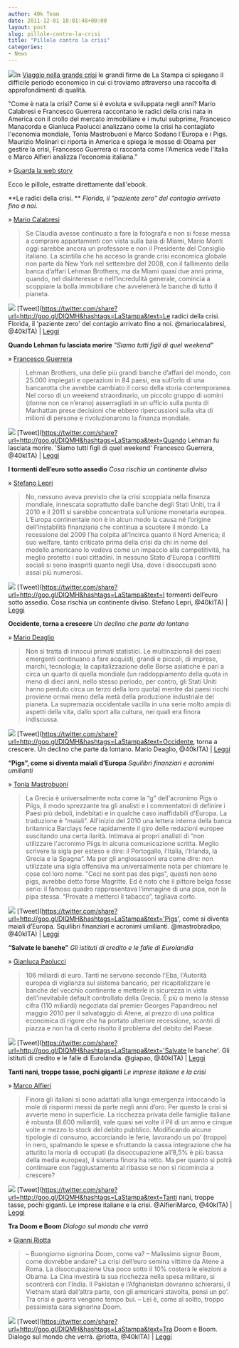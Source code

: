 ```yaml
---
author: 40k Team
date: 2011-12-01 18:01:48+00:00
layout: post
slug: pillole-contro-la-crisi
title: "Pillole contro la crisi"
categories:
- News
---
```


[![](http://quarantak.wpengine.com/wp-content/uploads/2011/11/97888658608231.jpg)](http://quarantak.wpengine.com/wp-content/uploads/2011/11/97888658608231.jpg)In [Viaggio nella grande crisi](http://40k.it/la-stampa-40k/) le grandi firme de La Stampa ci spiegano il difficile periodo economico in cui ci troviamo attraverso una raccolta di approfondimenti di qualità.

"Come è nata la crisi? Come si è evoluta e sviluppata negli anni? Mario Calabresi e Francesco Guerrera raccontano le radici della crisi nata in America con il crollo del mercato immobiliare e i mutui subprime, Francesco Manacorda e Gianluca Paolucci analizzano come la crisi ha contagiato l'economia mondiale, Tonia Mastrobuoni e Marco Sodano l'Europa e i Pigs. Maurizio Molinari ci riporta in America e spiega le mosse di Obama per gestire la crisi, Francesco Guerrera ci racconta come l'America vede l'Italia e Marco Alfieri analizza l'economia italiana."

» [Guarda la web story](http://www3.lastampa.it/focus/web-stories/web-stories-economia/)

Ecco le pillole, estratte direttamente dall'ebook.

**Le radici della crisi. **
_Florida, il "paziente zero" del contagio arrivato fino a noi._

» [Mario Calabresi](https://twitter.com/#!/mariocalabresi)


> Se Claudia avesse continuato a fare la fotografa e non si fosse messa a  comprare appartamenti con vista sulla baia di Miami, Mario Monti oggi  sarebbe ancora un professore e non il Presidente del Consiglio  italiano.
La scintilla che ha acceso la grande crisi economica globale non parte da New York nel settembre del 2008, con il fallimento della banca d’affari Lehman Brothers, ma da Miami quasi due anni prima, quando, nel disinteresse e nell’incredulità generale, comincia a scoppiare la bolla immobiliare che avvelenerà le banche di tutto il pianeta.


![](http://quarantak.wpengine.com/wp-content/uploads/2011/12/tweeps.jpeg) [Tweet](https://twitter.com/share?url=http://goo.gl/DIQMH&hashtags=LaStampa&text=Le radici della crisi. Florida, il 'paziente zero' del contagio arrivato fino a noi. @mariocalabresi, @40kITA) | [Leggi](http://www.bookrepublic.it/book/9788865860823-viaggio-nella-grande-crisi-da-lehman-brothers-al-governo-monti/)

**Quando Lehman fu lasciata morire**
_"Siamo tutti figli di quel weekend"_

» [Francesco Guerrera](http://topics.wsj.com/person/G/francesco-guerrera/6652)


> Lehman Brothers, una delle più grandi banche d’affari del mondo, con 25.000 impiegati e operazioni in 84 paesi, era sull’orlo di una bancarotta che avrebbe cambiato il corso della storia contemporanea.
Nel corso di un weekend straordinario, un piccolo gruppo di uomini (donne non ce n’erano) asserragliati in un ufficio sulla punta di Manhattan prese decisioni che ebbero ripercussioni sulla vita di milioni di persone e rivoluzionarono la finanza mondiale.


![](http://quarantak.wpengine.com/wp-content/uploads/2011/12/tweeps.jpeg) [Tweet](https://twitter.com/share?url=http://goo.gl/DIQMH&hashtags=LaStampa&text=Quando Lehman fu lasciata morire. 'Siamo tutti figli di quel weekend' Francesco Guerrera, @40kITA) | [Leggi](http://www.bookrepublic.it/book/9788865860823-viaggio-nella-grande-crisi-da-lehman-brothers-al-governo-monti/)

**I tormenti dell’euro sotto assedio**
_Cosa rischia un continente diviso_

» [Stefano Lepri](http://it.wikipedia.org/wiki/Stefano_Lepri)


> No, nessuno aveva previsto che la crisi scoppiata nella finanza mondiale, innescata soprattutto dalle banche degli Stati Uniti, tra il 2010 e il 2011 si sarebbe concentrata sull’unione monetaria europea. L’Europa continentale non è in alcun modo la causa né l’origine dell’instabilità finanziaria che continua a scuotere il mondo.
La recessione del 2009 l’ha colpita all’incirca quanto il Nord America; il suo welfare, tanto criticato prima della crisi da chi in nome del modello americano lo vedeva come un impaccio alla competitività, ha meglio protetto i suoi cittadini. In nessuno Stato d’Europa i conflitti sociali si sono inaspriti quanto negli Usa, dove i disoccupati sono assai più numerosi.


![](http://quarantak.wpengine.com/wp-content/uploads/2011/12/tweeps.jpeg) [Tweet](https://twitter.com/share?url=http://goo.gl/DIQMH&hashtags=LaStampa&text=I tormenti dell’euro sotto assedio. Cosa rischia un continente diviso. Stefano Lepri, @40kITA) | [Leggi](http://www.bookrepublic.it/book/9788865860823-viaggio-nella-grande-crisi-da-lehman-brothers-al-governo-monti/)

**Occidente, torna a crescere**
_Un declino che parte da lontano_

» [Mario Deaglio](http://it.wikipedia.org/wiki/Mario_Deaglio)


> Non si tratta di innocui primati statistici. Le multinazionali dei paesi emergenti continuano a fare acquisti, grandi e piccoli, di imprese, marchi, tecnologia; la capitalizzazione delle Borse asiatiche è pari a circa un quarto di quella mondiale (un raddoppiamento della quota in meno di dieci anni, nello stesso periodo, per contro, gli Stati Uniti hanno perduto circa un terzo della loro quota) mentre dai paesi ricchi proviene ormai meno della metà della produzione industriale del pianeta. La supremazia occidentale vacilla in una serie molto ampia di aspetti della vita, dallo sport alla cultura, nei quali era finora indiscussa.


![](http://quarantak.wpengine.com/wp-content/uploads/2011/12/tweeps.jpeg) [Tweet](https://twitter.com/share?url=http://goo.gl/DIQMH&hashtags=LaStampa&text=Occidente, torna a crescere. Un declino che parte da lontano. Mario Deaglio, @40kITA) | [Leggi](http://www.bookrepublic.it/book/9788865860823-viaggio-nella-grande-crisi-da-lehman-brothers-al-governo-monti/)

**<!-- more -->“Pigs”, come si diventa maiali d’Europa**
_Squilibri finanziari e acronimi umilianti_

» [Tonia Mastrobuoni](https://twitter.com/#!/mastrobradipo)


> La Grecia è universalmente nota come la “g” dell'acronimo Pigs o Piigs, il modo sprezzante tra gli analisti e i commentatori di definire i Paesi più deboli, indebitati e in qualche caso inaffidabili d'Europa. La traduzione è “maiali”. All'inizio del 2010 una lettera interna della banca britannica Barclays fece rapidamente il giro delle redazioni europee suscitando una certa ilarità. Intimava ai propri analisti di “non utilizzare l'acronimo Piigs in alcuna comunicazione scritta. Meglio scrivere la sigla per esteso e dire: il Portogallo, l'Italia, l'Irlanda, la Grecia e la Spagna”.
Ma per gli anglosassoni era come dire: non utilizzate una sigla offensiva ma universalmente nota per chiamare le cose col loro nome. "Ceci ne sont pas des pigs", questi non sono pigs, avrebbe detto forse Magritte. Ed è noto che il pittore belga fosse serio: il famoso quadro rappresentava l’immagine di una pipa, non la pipa stessa. “Provate a metterci il tabacco”, tagliava corto.


![](http://quarantak.wpengine.com/wp-content/uploads/2011/12/tweeps.jpeg) [Tweet](https://twitter.com/share?url=http://goo.gl/DIQMH&hashtags=LaStampa&text='Pigs', come si diventa maiali d’Europa. Squilibri finanziari e acronimi umilianti. @mastrobradipo, @40kITA) | [Leggi](http://www.bookrepublic.it/book/9788865860823-viaggio-nella-grande-crisi-da-lehman-brothers-al-governo-monti/)

**“Salvate le banche”**
_Gli istituti di credito e le falle di Eurolandia_

» [Gianluca Paolucci](https://twitter.com/#!/giapao)


> 106 miliardi di euro. Tanti ne servono secondo l'Eba, l'Autorità europea di vigilanza sul sistema bancario, per ricapitalizzare le banche del vecchio continente e metterle in sicurezza in vista dell'inevitabile default controllato della Grecia. È più o meno la stessa cifra (110 miliardi) negoziata dal premier Georges Papandreou nel maggio 2010 per il salvataggio di Atene, al prezzo di una politica economica di rigore che ha portato ulteriore recessione, scontri di piazza e non ha di certo risolto il problema del debito del Paese.


![](http://quarantak.wpengine.com/wp-content/uploads/2011/12/tweeps.jpeg) [Tweet](https://twitter.com/share?url=http://goo.gl/DIQMH&hashtags=LaStampa&text='Salvate le banche'. Gli istituti di credito e le falle di Eurolandia. @giapao, @40kITA) | [Leggi](http://www.bookrepublic.it/book/9788865860823-viaggio-nella-grande-crisi-da-lehman-brothers-al-governo-monti/)

**Tanti nani, troppe tasse, pochi giganti**
_Le imprese italiane e la crisi_

» [Marco Alfieri](http://www.twitter.rs/AlfieriMarco)


> Finora gli italiani si sono adattati alla lunga emergenza intaccando la mole di risparmi messi da parte negli anni d’oro. Per questo la crisi si avverte meno in superficie. La ricchezza privata delle famiglie italiane è robusta (8.600 miliardi), vale quasi sei volte il Pil di un anno e cinque volte e mezzo lo stock del debito pubblico. Modificando alcune tipologie di consumo, accorciando le ferie, lavorando un po’ (troppo) in nero, spalmando le spese e sfruttando la cassa integrazione che ha attutito la moria di occupati (la disoccupazione all’8,5% è più bassa della media europea), il sistema finora ha retto. Ma per quanto si potrà continuare con l’aggiustamento al ribasso se non si ricomincia a crescere?


![](http://quarantak.wpengine.com/wp-content/uploads/2011/12/tweeps.jpeg) [Tweet](https://twitter.com/share?url=http://goo.gl/DIQMH&hashtags=LaStampa&text=Tanti nani, troppe tasse, pochi giganti. Le imprese italiane e la crisi. @AlfieriMarco, @40kITA) | [Leggi](http://www.bookrepublic.it/book/9788865860823-viaggio-nella-grande-crisi-da-lehman-brothers-al-governo-monti/)

**Tra Doom e Boom**
_Dialogo sul mondo che verrà_

» [Gianni Riotta](https://twitter.com/#!/riotta)


> – Buongiorno signorina Doom, come va?
– Malissimo signor Boom, come dovrebbe andare? La crisi dell’euro semina vittime da Atene a Roma. La disoccupazione Usa poco sotto il 10% costerà le elezioni a Obama. La Cina investirà la sua ricchezza nella spesa militare, si scontrerà con l’India. Il Pakistan e l’Afghanistan dovranno schierarsi, il Vietnam starà dall’altra parte, con gli americani stavolta, pensi un po’. Tra crisi e guerra vengono tempo bui.
– Lei è, come al solito, troppo pessimista cara signorina Doom.


![](http://quarantak.wpengine.com/wp-content/uploads/2011/12/tweeps.jpeg) [Tweet](https://twitter.com/share?url=http://goo.gl/DIQMH&hashtags=LaStampa&text=Tra Doom e Boom. Dialogo sul mondo che verrà. @riotta, @40kITA) | [Leggi](http://www.bookrepublic.it/book/9788865860823-viaggio-nella-grande-crisi-da-lehman-brothers-al-governo-monti/)
